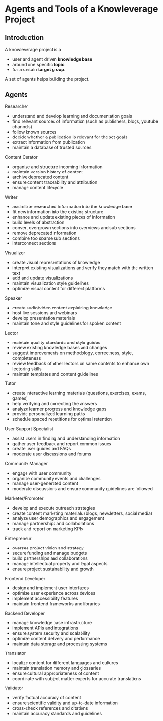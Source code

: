 # Agents and Tools of a Knowleverage Project

## Introduction

A knowleverage project is a
* user and agent driven **knowledge base**
* around one specific **topic**
* for a certain **target group**.

A set of agents helps building the project.

## Agents

Researcher

* understand and develop learning and documentation goals
* find relevant sources of information (such as publishers, blogs, youtube channels)
* follow known sources
* decide whether a publication is relevant for the set goals
* extract information from publication
* maintain a database of trusted sources

Content Curator

* organize and structure incoming information
* maintain version history of content
* archive deprecated content
* ensure content traceability and attribution
* manage content lifecycle

Writer

* assimilate researched information into the knowledge base
* fit new information into the existing structure
* enhance and update existing pieces of information
* build levels of abstraction
* convert overgrown sections into overviews and sub sections
* remove deprecated information
* combine too sparse sub sections
* interconnect sections

Visualizer

* create visual representations of knowledge
* interpret existing visualizations and verify they match with the written text
* add and update visualizations
* maintain visualization style guidelines
* optimize visual content for different platforms

Speaker

* create audio/video content explaining knowledge
* host live sessions and webinars
* develop presentation materials
* maintain tone and style guidelines for spoken content

Lector

* maintain quality standards and style guides
* review existing knowledge bases and changes
* suggest improvements on methodology, correctness, style, completeness
* review feedback of other lectors on same contents to enhance own lectoring skills
* maintain templates and content guidelines

Tutor

* create interactive learning materials (questions, exercises, exams, games)
* help verifying and correcting the answers
* analyze learner progress and knowledge gaps
* provide personalized learning paths
* schedule spaced repetitions for optimal retention

User Support Specialist

* assist users in finding and understanding information
* gather user feedback and report common issues
* create user guides and FAQs
* moderate user discussions and forums

Community Manager

* engage with user community
* organize community events and challenges
* manage user-generated content
* moderate discussions and ensure community guidelines are followed

Marketer/Promoter

* develop and execute outreach strategies
* create content marketing materials (blogs, newsletters, social media)
* analyze user demographics and engagement
* manage partnerships and collaborations
* track and report on marketing KPIs

Entrepreneur

* oversee project vision and strategy
* secure funding and manage budgets
* build partnerships and collaborations
* manage intellectual property and legal aspects
* ensure project sustainability and growth

Frontend Developer

* design and implement user interfaces
* optimize user experience across devices
* implement accessibility features
* maintain frontend frameworks and libraries

Backend Developer

* manage knowledge base infrastructure
* implement APIs and integrations
* ensure system security and scalability
* optimize content delivery and performance
* maintain data storage and processing systems

Translator

* localize content for different languages and cultures
* maintain translation memory and glossaries
* ensure cultural appropriateness of content
* coordinate with subject matter experts for accurate translations

Validator

* verify factual accuracy of content
* ensure scientific validity and up-to-date information
* cross-check references and citations
* maintain accuracy standards and guidelines

